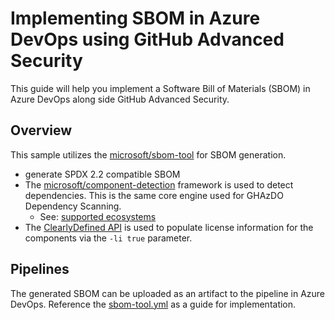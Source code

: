 # Implementing SBOM in Azure DevOps using GitHub Advanced Security

This guide will help you implement a Software Bill of Materials (SBOM) in Azure DevOps along side GitHub Advanced Security. 

## Overview

This sample utilizes the [microsoft/sbom-tool](https://github.com/microsoft/sbom-tool) for SBOM generation.
- generate SPDX 2.2 compatible SBOM
- The [microsoft/component-detection](https://github.com/microsoft/component-detection) framework is used to detect dependencies. This is the same core engine used for GHAzDO Dependency Scanning.
  - See: [supported ecosystems](https://github.com/microsoft/component-detection/blob/main/docs/feature-overview.md)
- The [ClearlyDefined API](https://github.com/clearlydefined/clearlydefined) is used to populate license information for the components via the `-li true` parameter.

## Pipelines

The generated SBOM can be uploaded as an artifact to the pipeline in Azure DevOps. Reference the [sbom-tool.yml](sbom-tool.yml) as a guide for implementation.